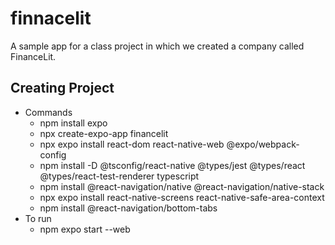 # finnacelit
A sample app for a class project in which we created a company called FinanceLit.
## Creating Project
- Commands
  - npm install expo
  - npx create-expo-app financelit
  - npx expo install react-dom react-native-web @expo/webpack-config
  - npm install -D @tsconfig/react-native @types/jest @types/react @types/react-test-renderer typescript
  - npm install @react-navigation/native @react-navigation/native-stack
  - npx expo install react-native-screens react-native-safe-area-context
  - npm install @react-navigation/bottom-tabs
- To run
  - npm expo start --web
